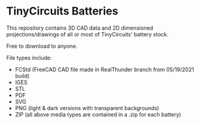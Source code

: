# TinyCircuits Batteries

This repository contains 3D CAD data and 2D dimensioned projections/drawings of all or most of TinyCircuits' battery stock.

Free to download to anyone.

File types include:
* FCStd (FreeCAD CAD file made in RealThunder branch from 05/19/2021 build)
* IGES
* STL
* PDF
* SVG
* PNG (light & dark versions with transparent backgrounds)
* ZIP (all above media types are contained in a .zip for each battery)